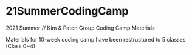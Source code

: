 # 21SummerCodingCamp
2021 Summer // Kim &amp; Paton Group Coding Camp Materials

Materials for 10-week coding camp have been restructured to 5 classes (Class 0~4)
